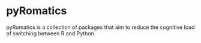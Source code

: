 # pyRomatics

pyRomatics is a collection of packages that aim to reduce the cognitive load of
switching between R and Python.
